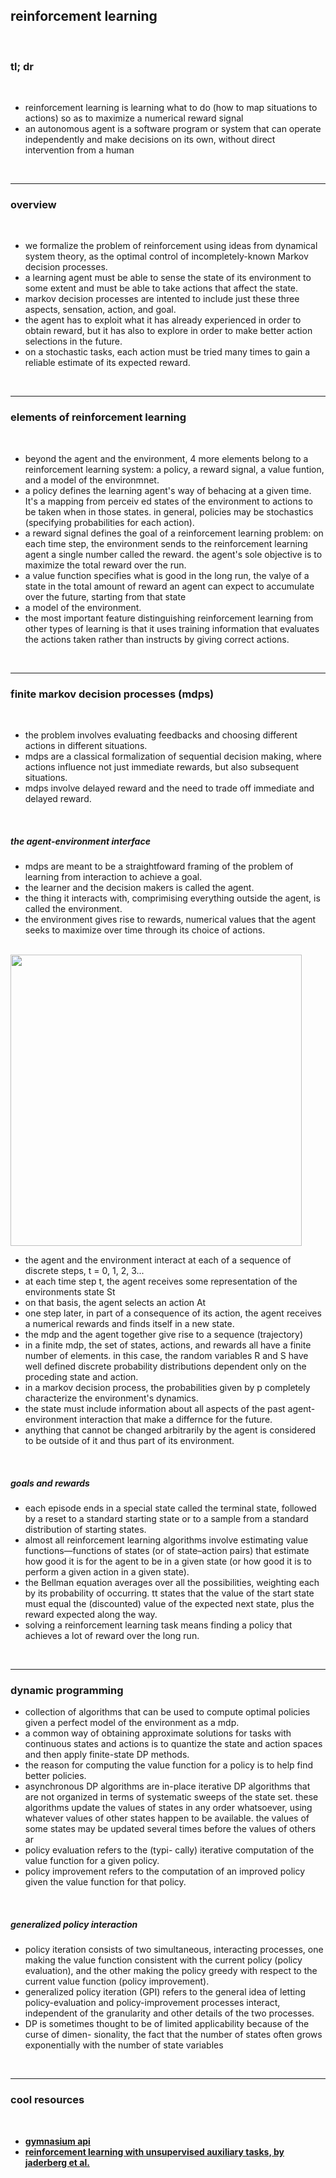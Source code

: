 ## reinforcement learning

<br>

### tl; dr

<br>

* reinforcement learning is learning what to do (how to map situations to actions) so as to maximize a numerical reward signal
* an autonomous agent is a software program or system that can operate independently and make decisions on its own, without direct intervention from a human

<br>

---

### overview

<br>

* we formalize the problem of reinforcement using ideas from dynamical system theory, as the optimal control of incompletely-known Markov decision processes.
* a learning agent must be able to sense the state of its environment to some extent and must be able to take actions that affect the state.
* markov decision processes are intented to include just these three aspects, sensation, action, and goal.
* the agent has to exploit what it has already experienced in order to obtain reward, but it has also to explore in order to make better action selections in the future.
* on a stochastic tasks, each action must be tried many times to gain a reliable estimate of its expected reward.

<br>

---

### elements of reinforcement learning

<br>

* beyond the agent and the environment, 4 more elements belong to a reinforcement learning system: a policy, a reward signal, a value funtion, and a model of the environmnet.
* a policy defines the learning agent's way of behacing at a given time. It's a mapping from perceiv ed states of the environment to actions to be taken when in those states. in general, policies may be stochastics (specifying probabilities for each action).
* a reward signal defines the goal of a reinforcement learning problem: on each time step, the environment sends to the reinforcement learning agent a single number called the reward. the agent's sole objective is to maximize the total reward over the run.
* a value function specifies what is good in the long run, the valye of a state in the total amount of reward an agent can expect to accumulate over the future, starting from that state
* a model of the environment.
* the most important feature distinguishing reinforcement learning from other types of learning is that it uses training information that evaluates the actions taken rather than instructs by giving correct actions. 

<br>

---

### finite markov decision processes (mdps)

<br>

* the problem involves evaluating feedbacks and choosing different actions in different situations.
* mdps are a classical formalization of sequential decision making, where actions influence not just immediate rewards, but also subsequent situations.
* mdps involve delayed reward and the need to trade off immediate and delayed reward.

<br>

##### the agent-environment interface

* mdps are meant to be a straightfoward framing of the problem of learning from interaction to achieve a goal.
* the learner and the decision makers is called the agent.
* the thing it interacts with, comprimising everything outside the agent, is called the environment.
* the environment gives rise to rewards, numerical values that the agent seeks to maximize over time through its choice of actions.

<br>

<img width="466" src="https://user-images.githubusercontent.com/1130416/228971927-3c574911-d0ca-4d2d-b795-8b0776599952.png">

<br>

* the agent and the environment interact at each of a sequence of discrete steps, t = 0, 1, 2, 3...
* at each time step t, the agent receives some representation of the environments state St
* on that basis, the agent selects an action At
* one step later, in part of a consequence of its action, the agent receives a numerical rewards and finds itself in a new state.
* the mdp and the agent together give rise to a sequence (trajectory)
* in a finite mdp, the set of states, actions, and rewards all have a finite number of elements. in this case, the random variables R and S have well defined discrete probability distributions dependent only on the proceding state and action.
* in a markov decision process, the probabilities given by p completely characterize the environment's dynamics.
* the state must include information about all aspects of the past agent-environment interaction that make a differnce for the future.
* anything that cannot be changed arbitrarily by the agent is considered to be outside of it and thus part of its environment.

<br>

##### goals and rewards


* each episode ends in a special state called the terminal state, followed by a reset to a standard starting state or to a sample from a standard distribution of starting states.
* almost all reinforcement learning algorithms involve estimating value functions—functions of states (or of state–action pairs) that estimate how good it is for the agent to be in a given state (or how good it is to perform a given action in a given state). 
* the Bellman equation averages over all the possibilities, weighting each by its probability of occurring. tt states that the value of the start state must equal the
(discounted) value of the expected next state, plus the reward expected along the way.
* solving a reinforcement learning task means finding a policy that achieves a lot of reward over the long run. 

<br>

---

### dynamic programming

* collection of algorithms that can be used to compute optimal policies given a perfect model of the environment as a mdp.
* a common way of obtaining approximate solutions for tasks with continuous states and actions is to quantize the state and action spaces and then apply finite-state DP methods. 
* the reason for computing the value function for a policy is to help find better policies.
* asynchronous DP algorithms are in-place iterative DP algorithms that are not organized in terms of systematic sweeps of the state set. these algorithms update the values of states in any order whatsoever, using whatever values of other states happen to be available. the values of some states may be updated several times before the values of others ar
* policy evaluation refers to the (typi- cally) iterative computation of the value function for a given policy. 
* policy improvement refers to the computation of an improved policy given the value function for that policy.

<br>

##### generalized policy interaction

* policy iteration consists of two simultaneous, interacting processes, one making the value function consistent with the current policy (policy evaluation), and the other making the policy greedy with respect to the current value function (policy improvement). 
* generalized policy iteration (GPI) refers to the general idea of letting policy-evaluation and policy-improvement processes interact, independent of the granularity and other details of the two processes. 
* DP is sometimes thought to be of limited applicability because of the curse of dimen- sionality, the fact that the number of states often grows exponentially with the number of state variables

<br>

---

### cool resources

<br>

* **[gymnasium api](https://gymnasium.farama.org/)**
* **[reinforcement learning with unsupervised auxiliary tasks, by jaderberg et al.](https://arxiv.org/abs/1611.05397)**